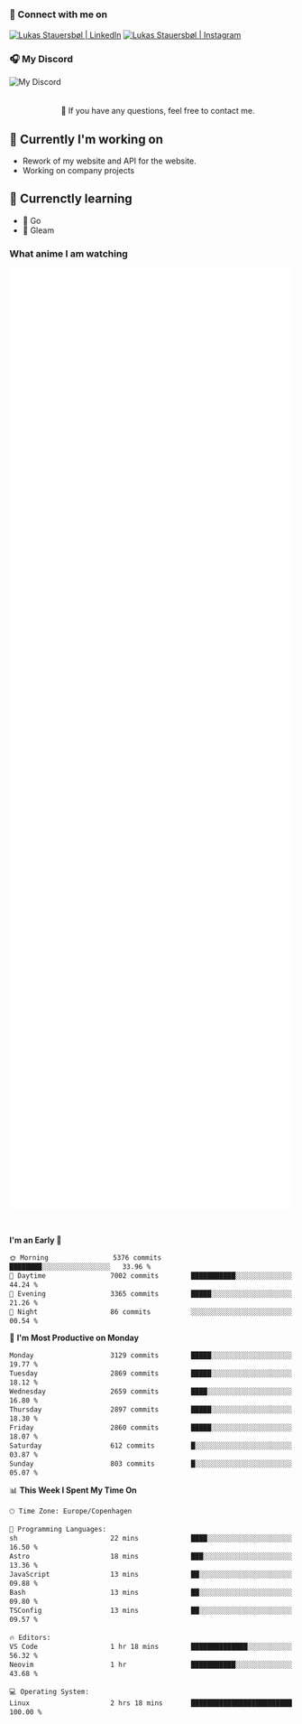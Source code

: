 ### 🔗 Connect with me on
<a href="https://www.instagram.com/lukas_stauersbol" target="_blank"><img align="center" src="https://raw.githubusercontent.com/stauersbol/stauersbol/main/images/instagram.svg" alt="Lukas Stauersbøl | LinkedIn" width="30px"/></a>
<a href="https://www.linkedin.com/in/lukas-stauersbol/" target="_blank"><img align="center" src="https://raw.githubusercontent.com/stauersbol/stauersbol/main/images/linkedin.svg" alt="Lukas Stauersbøl | Instagram" width="30px"/></a>

<p align="center">
 <h3>🎧 My Discord</h3>
 <img align="left" height="55px" src="https://discord.c99.nl/widget/theme-2/147806323323568128.png" alt="My Discord" />
</p>

<br/>
<br/>
<br/>
💬 If you have any questions, feel free to contact me.

## 🔭 Currently I'm working on
- Rework of my website and API for the website.
- Working on company projects
 
## 🌱 Currenctly learning
- 💙 Go
- 💜 Gleam

### What anime I am watching
<a href="https://anilist.co/user/slashiy/" align="center"><img align="center" width="500px" src="metrics.plugin.personal.anilist.svg" /></a>

<br/>

<!--START_SECTION:waka-->
**I'm an Early 🐤** 

```text
🌞 Morning                5376 commits        ████████░░░░░░░░░░░░░░░░░   33.96 % 
🌆 Daytime                7002 commits        ███████████░░░░░░░░░░░░░░   44.24 % 
🌃 Evening                3365 commits        █████░░░░░░░░░░░░░░░░░░░░   21.26 % 
🌙 Night                  86 commits          ░░░░░░░░░░░░░░░░░░░░░░░░░   00.54 % 
```
📅 **I'm Most Productive on Monday** 

```text
Monday                   3129 commits        █████░░░░░░░░░░░░░░░░░░░░   19.77 % 
Tuesday                  2869 commits        █████░░░░░░░░░░░░░░░░░░░░   18.12 % 
Wednesday                2659 commits        ████░░░░░░░░░░░░░░░░░░░░░   16.80 % 
Thursday                 2897 commits        █████░░░░░░░░░░░░░░░░░░░░   18.30 % 
Friday                   2860 commits        █████░░░░░░░░░░░░░░░░░░░░   18.07 % 
Saturday                 612 commits         █░░░░░░░░░░░░░░░░░░░░░░░░   03.87 % 
Sunday                   803 commits         █░░░░░░░░░░░░░░░░░░░░░░░░   05.07 % 
```


📊 **This Week I Spent My Time On** 

```text
🕑︎ Time Zone: Europe/Copenhagen

💬 Programming Languages: 
sh                       22 mins             ████░░░░░░░░░░░░░░░░░░░░░   16.50 % 
Astro                    18 mins             ███░░░░░░░░░░░░░░░░░░░░░░   13.36 % 
JavaScript               13 mins             ██░░░░░░░░░░░░░░░░░░░░░░░   09.88 % 
Bash                     13 mins             ██░░░░░░░░░░░░░░░░░░░░░░░   09.80 % 
TSConfig                 13 mins             ██░░░░░░░░░░░░░░░░░░░░░░░   09.57 % 

🔥 Editors: 
VS Code                  1 hr 18 mins        ██████████████░░░░░░░░░░░   56.32 % 
Neovim                   1 hr                ███████████░░░░░░░░░░░░░░   43.68 % 

💻 Operating System: 
Linux                    2 hrs 18 mins       █████████████████████████   100.00 % 
```


<!--END_SECTION:waka-->
